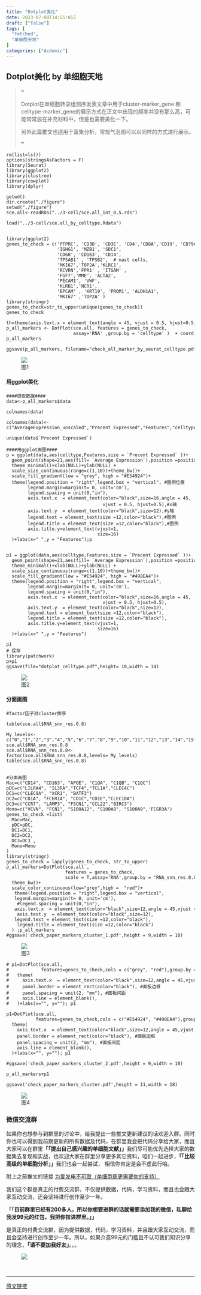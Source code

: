 ```yaml
---
title: "Dotplot美化"
date: 2023-07-08T14:55:01Z
draft: ["false"]
tags: [
  "fetched",
  "单细胞天地"
]
categories: ["Acdemic"]
---
```

Dotplot美化 by 单细胞天地
------
<div><section data-tool="mdnice编辑器" data-website="https://www.mdnice.com"><blockquote data-tool="mdnice编辑器"><span>❝</span><p>Dotplot在单细胞转录组测序发表文章中用于cluster-marker_gene 和celltype-marker_gene的展示方式在正文中出现的频率并没有那么高，可能常常放在补充材料中，但是也需要美化一下。</p><p>另外此篇推文也适用于富集分析，常规气泡图可以以同样的方式进行展示。</p><span>❞</span></blockquote><pre data-tool="mdnice编辑器"><span></span><code>rm(list=ls())<br>options(stringsAsFactors = <span>F</span>) <br><span>library</span>(Seurat)<br><span>library</span>(ggplot2)<br><span>library</span>(clustree)<br><span>library</span>(cowplot)<br><span>library</span>(dplyr)<br><br>getwd()<br>dir.create(<span>"./figure"</span>)<br>setwd(<span>"./figure"</span>)  <br>sce.all&lt;-readRDS(<span>"../3-cell/sce.all_int_0.5.rds"</span>)<br><br>load(<span>"../3-cell/sce.all_by_celltype.Rdata"</span>)<br><br><br><span>library</span>(ggplot2) <br>genes_to_check = c(<span>'PTPRC'</span>, <span>'CD3D'</span>, <span>'CD3E'</span>, <span>'CD4'</span>,<span>'CD8A'</span>,<span>'CD19'</span>, <span>'CD79A'</span>, <span>'MS4A1'</span> ,<br>                   <span>'IGHG1'</span>, <span>'MZB1'</span>, <span>'SDC1'</span>,<br>                   <span>'CD68'</span>, <span>'CD163'</span>, <span>'CD14'</span>, <br>                   <span>'TPSAB1'</span> , <span>'TPSB2'</span>,  <span># mast cells,</span><br>                   <span>'MKI67'</span>,<span>'TOP2A'</span>,<span>'KLRC1'</span>,<br>                   <span>'RCVRN'</span>,<span>'FPR1'</span> , <span>'ITGAM'</span> ,<br>                   <span>'FGF7'</span>,<span>'MME'</span>, <span>'ACTA2'</span>,<br>                   <span>'PECAM1'</span>, <span>'VWF'</span>,    <br>                   <span>'KLRB1'</span>,<span>'NCR1'</span>, <br>                   <span>'EPCAM'</span> , <span>'KRT19'</span>, <span>'PROM1'</span>, <span>'ALDH1A1'</span>,<br>                   <span>'MKI67'</span> ,<span>'TOP2A'</span> )<br><span>library</span>(stringr)  <br>genes_to_check=str_to_upper(unique(genes_to_check))<br>genes_to_check<br><br>th=theme(axis.text.x = element_text(angle = <span>45</span>, vjust = <span>0.5</span>, hjust=<span>0.5</span>))<br>p_all_markers &lt;- DotPlot(sce.all, features = genes_to_check,<br>                         assay=<span>'RNA'</span> ,group.by = <span>'celltype'</span> )  + coord_flip()+th<br>p_all_markers<br><br>ggsave(p_all_markers, filename=<span>"check_all_marker_by_seurat_celltype.pdf"</span>,height = <span>7</span>,width = <span>9</span>)<br></code></pre><figure data-tool="mdnice编辑器"><img data-ratio="0.7760416666666666" data-src="https://mmbiz.qpic.cn/mmbiz_png/iaRJcrq2Los8CRxHCxG5tZHBzLupV52zy8Y31Cc8kafrkxlkiagJUmicU703uokddqKs5Pz85xoTPMpt6IB0Z2l9g/640?wx_fmt=png" data-type="png" data-w="768" src="https://mmbiz.qpic.cn/mmbiz_png/iaRJcrq2Los8CRxHCxG5tZHBzLupV52zy8Y31Cc8kafrkxlkiagJUmicU703uokddqKs5Pz85xoTPMpt6IB0Z2l9g/640?wx_fmt=png"><figcaption>图1</figcaption></figure><h4 data-tool="mdnice编辑器"><span></span>用ggplot美化<span></span></h4><pre data-tool="mdnice编辑器"><span></span><code><span>####提取数据####</span><br>data&lt;-p_all_markers$data<br><br>colnames(data)<br><br>colnames(data)&lt;-c(<span>"AverageExpression_unscaled"</span>,<span>"Precent Expressed"</span>,<span>"Features"</span>,<span>"celltype"</span>,<span>"Average Expression"</span>)<br><br>unique(data$`Precent Expressed`)<br><br><span>####用ggplot画图####</span><br>p = ggplot(data,aes(celltype,Features,size = `Precent Expressed` ))+<br>  geom_point(shape=<span>21</span>,aes(fill= `Average Expression`),position =position_dodge(<span>0</span>))+<br>  theme_minimal()+xlab(<span>NULL</span>)+ylab(<span>NULL</span>) +<br>  scale_size_continuous(range=c(<span>1</span>,<span>10</span>))+theme_bw()+<br>  scale_fill_gradient(low = <span>"grey"</span>, high = <span>"#E54924"</span>)+<br>  theme(legend.position = <span>"right"</span>,legend.box = <span>"vertical"</span>, <span>#图例位置</span><br>        legend.margin=margin(t= <span>0</span>, unit=<span>'cm'</span>),<br>        legend.spacing = unit(<span>0</span>,<span>"in"</span>),<br>        axis.text.x  = element_text(color=<span>"black"</span>,size=<span>16</span>,angle = <span>45</span>, <br>                                    vjust = <span>0.5</span>, hjust=<span>0.5</span>),<span>#x轴</span><br>        axis.text.y  = element_text(color=<span>"black"</span>,size=<span>12</span>),<span>#y轴</span><br>        legend.text = element_text(size =<span>12</span>,color=<span>"black"</span>),<span>#图例</span><br>        legend.title = element_text(size =<span>12</span>,color=<span>"black"</span>),<span>#图例</span><br>        axis.title.y=element_text(vjust=<span>1</span>,  <br>                                  size=<span>16</span>)<br>  )+labs(x=<span>" "</span>,y = <span>"Features"</span>);p<br><br><br>p1 = ggplot(data,aes(celltype,Features,size = `Precent Expressed` ))+<br>  geom_point(shape=<span>21</span>,aes(fill= `Average Expression`),position =position_dodge(<span>0</span>))+<br>  theme_minimal()+xlab(<span>NULL</span>)+ylab(<span>NULL</span>) +<br>  scale_size_continuous(range=c(<span>1</span>,<span>10</span>))+theme_bw()+<br>  scale_fill_gradient(low = <span>"#E54924"</span>, high = <span>"#498EA4"</span>)+<br>  theme(legend.position = <span>"right"</span>,legend.box = <span>"vertical"</span>,<br>        legend.margin=margin(t= <span>0</span>, unit=<span>'cm'</span>),<br>        legend.spacing = unit(<span>0</span>,<span>"in"</span>),<br>        axis.text.x  = element_text(color=<span>"black"</span>,size=<span>16</span>,angle = <span>45</span>, <br>                                    vjust = <span>0.5</span>, hjust=<span>0.5</span>),<br>        axis.text.y  = element_text(color=<span>"black"</span>,size=<span>12</span>),<br>        legend.text = element_text(size =<span>12</span>,color=<span>"black"</span>),<br>        legend.title = element_text(size =<span>12</span>,color=<span>"black"</span>),<br>        axis.title.y=element_text(vjust=<span>1</span>,  <br>                                  size=<span>16</span>)<br>  )+labs(x=<span>" "</span>,y = <span>"Features"</span>)<br><br>p1<br><span># 保存</span><br><span>library</span>(patchwork)<br>p+p1<br>ggsave(file=<span>"dotplot_celltype.pdf"</span>,height= <span>10</span>,width = <span>14</span>)<br></code></pre><figure data-tool="mdnice编辑器"><img data-ratio="0.7046296296296296" data-src="https://mmbiz.qpic.cn/mmbiz_png/iaRJcrq2Los8CRxHCxG5tZHBzLupV52zyTveloLlxVM0icVHdibAxxQb9QNzpBLLgSsJicO6xMErbnGuWhkY0iblteQ/640?wx_fmt=png" data-type="png" data-w="1080" src="https://mmbiz.qpic.cn/mmbiz_png/iaRJcrq2Los8CRxHCxG5tZHBzLupV52zyTveloLlxVM0icVHdibAxxQb9QNzpBLLgSsJicO6xMErbnGuWhkY0iblteQ/640?wx_fmt=png"><figcaption>图2</figcaption></figure><h4 data-tool="mdnice编辑器"><span></span>分面画图<span></span></h4><pre data-tool="mdnice编辑器"><span></span><code><span>#factor因子对cluster排序</span><br><br>table(sce.all$RNA_snn_res.0.8)<br><br>My_levels&lt;-c(<span>"0"</span>,<span>"1"</span>,<span>"2"</span>,<span>"3"</span>,<span>"4"</span>,<span>"5"</span>,<span>"6"</span>,<span>"7"</span>,<span>"8"</span>,<span>"9"</span>,<span>"10"</span>,<span>"11"</span>,<span>"12"</span>,<span>"13"</span>,<span>"14"</span>,<span>"15"</span>,<span>"16"</span>,<span>"17"</span>,<span>"18"</span>,<span>"19"</span>,<span>"20"</span>,<span>"21"</span>,<span>"22"</span>,<span>"23"</span>,<span>"24"</span>,<span>"25"</span>)<br>sce.all$RNA_snn_res.0.8<br>sce.all$RNA_snn_res.0.8&lt;-factor(sce.all$RNA_snn_res.0.8,levels= My_levels)<br>table(sce.all$RNA_snn_res.0.8)<br><br><br><span>#分面画图</span><br>Mac=c(<span>"CD14"</span>, <span>"CD163"</span>, <span>"APOE"</span>, <span>"C1QA"</span>, <span>"C1QB"</span>, <span>"C1QC"</span>)<br>pDC=c(<span>"LILRA4"</span>, <span>"IL3RA"</span>,<span>"TCF4"</span>,<span>"TCL1A"</span>,<span>"CLEC4C"</span>)<br>DC1=c(<span>"CLEC9A"</span>, <span>"XCR1"</span>, <span>"BATF3"</span>)  <br>DC2=c(<span>"CD1A"</span>, <span>"FCER1A"</span>, <span>"CD1C"</span>,<span>"CD1E"</span>,<span>"CLEC10A"</span>)<br>DC3=c(<span>"CCR7"</span>, <span>"LAMP3"</span>, <span>"FSCN1"</span>,<span>"CCL22"</span>,<span>"BIRC3"</span>)<br>Mono=c(<span>"VCVN"</span>, <span>"FCN1"</span>, <span>"S100A12"</span>, <span>"S100A8"</span>, <span>"S100A9"</span>,<span>'FCGR3A'</span>)<br>genes_to_check =list(<br>  Mac=Mac,<br>  pDC=pDC,<br>  DC1=DC1, <br>  DC2=DC2,<br>  DC3=DC3 ,<br>  Mono=Mono<br>)<br><span>library</span>(stringr)<br>genes_to_check = lapply(genes_to_check, str_to_upper)<br>p_all_markers=DotPlot(sce.all , <br>                      features = genes_to_check,<br>                      scale = <span>T</span>,assay=<span>'RNA'</span>,group.by = <span>"RNA_snn_res.0.8"</span> )+<br>  theme_bw()+<br>  scale_color_continuous(low=<span>"grey"</span>,high =  <span>"red"</span>)+<br>   theme(legend.position = <span>"right"</span>,legend.box = <span>"vertical"</span>,<br>   legend.margin=margin(t= <span>0</span>, unit=<span>'cm'</span>),<br>    <span>#legend.spacing = unit(0,"in"),</span><br>   axis.text.x  = element_text(color=<span>"black"</span>,size=<span>12</span>,angle = <span>45</span>,vjust = <span>0.5</span>, hjust=<span>0.5</span>),<br>    axis.text.y  = element_text(color=<span>"black"</span>,size=<span>12</span>),<br>   legend.text = element_text(size =<span>12</span>,color=<span>"black"</span>),<br>    legend.title = element_text(size =<span>12</span>,color=<span>"black"</span>)<br>  ) ;p_all_markers<br><span>#ggsave('check_paper_markers_cluster_1.pdf',height = 9,width = 10)</span><br></code></pre><figure data-tool="mdnice编辑器"><img data-ratio="0.900373599003736" data-src="https://mmbiz.qpic.cn/mmbiz_png/iaRJcrq2Los8CRxHCxG5tZHBzLupV52zypaQJa1HiccaibKBI2fibvoNVr0KQFjW2ibRLYB6AMUOM7fDeiaZgTrR2oXQ/640?wx_fmt=png" data-type="png" data-w="803" src="https://mmbiz.qpic.cn/mmbiz_png/iaRJcrq2Los8CRxHCxG5tZHBzLupV52zypaQJa1HiccaibKBI2fibvoNVr0KQFjW2ibRLYB6AMUOM7fDeiaZgTrR2oXQ/640?wx_fmt=png"><figcaption>图3</figcaption></figure><pre data-tool="mdnice编辑器"><span></span><code><span># p1=DotPlot(sce.all,</span><br><span>#            features=genes_to_check,cols = c("grey", "red"),group.by = "RNA_snn_res.0.8")+</span><br><span>#   theme(</span><br><span>#     axis.text.x  = element_text(color="black",size=12,angle = 45,vjust = 0.5, hjust=0.5),</span><br><span>#     panel.border = element_rect(color="black"), #面板边框</span><br><span>#     panel.spacing = unit(2, "mm"), #面板间距</span><br><span>#     axis.line = element_blank(),</span><br><span>#   )+labs(x="", y=""); p1</span><br><br>p1=DotPlot(sce.all,<br>           features=genes_to_check,cols = c(<span>"#E54924"</span>, <span>"#498EA4"</span>),group.by = <span>"RNA_snn_res.0.8"</span>)+<br>  theme(<br>    axis.text.x  = element_text(color=<span>"black"</span>,size=<span>12</span>,angle = <span>45</span>,vjust = <span>0.5</span>, hjust=<span>0.5</span>),<br>    panel.border = element_rect(color=<span>"black"</span>), <span>#面板边框</span><br>    panel.spacing = unit(<span>2</span>, <span>"mm"</span>), <span>#面板间距</span><br>    axis.line = element_blank(),<br>  )+labs(x=<span>""</span>, y=<span>""</span>); p1<br><br><span>#ggsave('check_paper_markers_cluster_2.pdf',height = 9,width = 10)</span><br><br>p_all_markers+p1<br><br>ggsave(<span>'check_paper_markers_cluster.pdf'</span>,height = <span>11</span>,width = <span>18</span>)<br></code></pre><figure data-tool="mdnice编辑器"><img data-ratio="0.8907168037602821" data-src="https://mmbiz.qpic.cn/mmbiz_png/iaRJcrq2Los8CRxHCxG5tZHBzLupV52zyDw7XsUdPA4rG90ibae28wAoZ87z5KUQSV9rmpCVfOLH9I2icBkZfXZtw/640?wx_fmt=png" data-type="png" data-w="851" src="https://mmbiz.qpic.cn/mmbiz_png/iaRJcrq2Los8CRxHCxG5tZHBzLupV52zyDw7XsUdPA4rG90ibae28wAoZ87z5KUQSV9rmpCVfOLH9I2icBkZfXZtw/640?wx_fmt=png"><figcaption>图4</figcaption></figure><h3 data-tool="mdnice编辑器"><span></span><span>微信交流群</span><span></span></h3><p data-tool="mdnice编辑器">如果你也想参与到群里的讨论中，给我提出一些推文更新建议的话欢迎入群。同时你也可以得到我前期更新的所有数据及代码，在群里我会把代码分享给大家，而且大家可以在群里<strong>「「提出自己感兴趣的单细胞文献」」</strong>我们尽可能优先选择大家的数据集去复现和实战，也欢迎大家在群里分享更多其它资料，咱们一起进步，<strong>「「比较高级的单细胞分析」」</strong>我们也会一起尝试， 相信你肯定是会不虚此行哈。</p><p data-tool="mdnice编辑器">附上之前推文的链接 <a href="https://mp.weixin.qq.com/s?__biz=MzUzMTEwODk0Ng==&amp;mid=2247512238&amp;idx=1&amp;sn=e0c6dc2ea0e089aabb78133e50fb5d7f&amp;scene=21#wechat_redirect" data-linktype="2">为爱发电不可取（单细胞周更需要你的支持）</a></p><p data-tool="mdnice编辑器">我们这个群是真正的付费交流群，不仅提供数据，代码，学习资料，而且也会跟大家互动交流，还会坚持进行创作至少一年。</p><p data-tool="mdnice编辑器"><strong>「「目前群里已经有200多人，所以你想要进群的话就需要添加我的微信，私聊给我发99元的红包，我把你拉进群里。」」</strong></p><p data-tool="mdnice编辑器">是真正的付费交流群，因为提供数据，代码，学习资料，并且跟大家互动交流，而且会坚持进行创作至少一年。所以，如果介意99元的门槛且不认可我们知识分享的理念，<strong>「请不要加我好友」</strong>。。。</p><figure data-tool="mdnice编辑器"><img data-ratio="1.0068181818181818" data-src="https://mmbiz.qpic.cn/mmbiz_png/iaRJcrq2Los8CRxHCxG5tZHBzLupV52zygUc5rQHO3I1OEBkZwmObm94M58AwuAv6bYt7K2gIM2HKhd5JF69YwQ/640?wx_fmt=png" data-type="png" data-w="440" src="https://mmbiz.qpic.cn/mmbiz_png/iaRJcrq2Los8CRxHCxG5tZHBzLupV52zygUc5rQHO3I1OEBkZwmObm94M58AwuAv6bYt7K2gIM2HKhd5JF69YwQ/640?wx_fmt=png"></figure></section><p><br></p><p><mp-style-type data-value="10000"></mp-style-type></p></div>  
<hr>
<a href="https://mp.weixin.qq.com/s/J5ZqvGQittN1vQtYIsuV1Q",target="_blank" rel="noopener noreferrer">原文链接</a>
